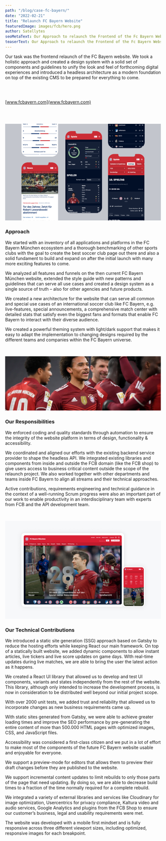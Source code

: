 ```yaml
---
path: "/blog/case-fc-bayern/"
date: "2022-02-21"
title: "Relaunch FC Bayern Website"
featuredImage: images/fcb/hero.png
author: Satellytes
seoMetaText: Our Approach to relaunch the Frontend of the Fc Bayern Website.
teaserText: Our Approach to relaunch the Frontend of the Fc Bayern Website.
---
```

<large>
 Our task was the frontend relaunch of the FC Bayern website. We took a holistic approach and created a design system with a solid set of components and guidelines to unify the look and feel of forthcoming digital experiences and introduced a headless architecture as a modern foundation on top of the existing CMS to be prepared for everything to come.
</large>

<br><br>

[www.fcbayern.com](www.fcbayern.com)


<br><br>

<stats>
    <statitem title="Team Size" content="6 people"></statitem>
    <statitem title="Start" content="December 2018"></statitem>
    <statitem title="End" content="Ongoing"></statitem>
</stats>


![](images/fcb/overview.png)

### Approach

We started with an inventory of all applications and platforms in the FC Bayern München ecosystem and a thorough benchmarking of other sports clubs with the goal to create the best soccer club page out there and also a solid fundament to build and expand on after the initial launch with many more exciting features to come.

We analyzed all features and funnels on the then current FC Bayern München website, extended the style guide with new patterns and guidelines that can serve all use cases and created a design system as a single source of truth – also for other agencies and future products.

We created a new architecture for the website that can serve all common and special use cases of an international soccer club like FC Bayern, e.g. live-features, special announcements, a comprehensive match center with detailed stats that satisfy even the biggest fans and formats that enable FC Bayern to interact with their diverse audience.

We created a powerful theming system with light/dark support that makes it easy to adapt the implementation to changing designs required by the different teams and companies within the FC Bayern universe.

<br>

![](images/fcb/sane.png)

### Our Responsibilities

We enforced coding and quality standards through automation to ensure the integrity of the website platform in terms of design, functionality & accessibility.

We coordinated and aligned our efforts with the existing backend service provider to shape the headless API. We integrated existing libraries and components from inside and outside the FCB domain (like the FCB shop) to give users access to business critical content outside the scope of the relaunch project. We also worked together with other departments and teams inside FC Bayern to align all streams and their technical approaches.

Active contributions, requirements engineering and technical guidance in the context of a well-running Scrum progress were also an important part of our work to enable productivity in an interdisciplinary team with experts from FCB and the API development team.

<br>

![](images/fcb/desktop-mobile.png)

### Our Technical Contributions

We introduced a static site generation (SSG) approach based on Gatsby to reduce the hosting efforts while keeping React our main framework. On top of a statically built website, we added dynamic components to allow instant articles, live tickers and live score updates on game days. WIth real-time updates during live matches, we are able to bring the user the latest action as it happens.

We created a React UI library that allowed us to develop and test UI components, variants and states independently from the rest of the website. This library, although only intended to increase the development process, is now in consideration to be distributed well beyond our initial project scope.

With over 2000 unit tests, we added trust and reliability that allowed us to incorporate changes as new business requirements came up.

With static sites generated from Gatsby, we were able to achieve greater loading times and improve the SEO performance by pre-generating the entire content of more than 500.000 HTML pages with optimized images, CSS, and JavaScript files.

Accessibility was considered a first-class citizen and we put in a lot of effort to make most of the components of the future FC Bayern website usable and enjoyable for everyone.

We support a preview-mode for editors that allows them to preview their draft changes before they are published to the website.

We support incremental content updates to limit rebuilds to only those parts of the page that need updating. By doing so, we are able to decrease build times to a fraction of the time normally required for a complete rebuild.

We integrated a variety of external libraries and services like Cloudinary for image optimization, Usercentrics for privacy compliance, Kaltura video and audio services, Google Analytics and plugins from the FCB Shop to ensure our customer’s business, legal and usability requirements were met.

The website was developed with a mobile first mindset and is fully responsive across three different viewport sizes, including optimized, responsive images for each breakpoint.

